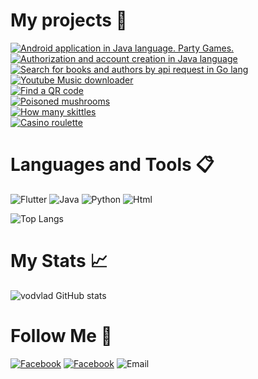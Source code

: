 # My projects 🌱  
[![Android application in Java language. Party Games.](https://img.shields.io/badge/-Android_application_in_Java_language._Party_Games.-090909?style=for-the-badge)](https://github.com/vodvlad/Party-Games)  
[![Authorization and account creation in Java language](https://img.shields.io/badge/-Authorization_and_account_creation_in_Java_language-090909?style=for-the-badge)](https://github.com/vodvlad/Java-login-with-mysql)  
[![Search for books and authors by api request in Go lang](https://img.shields.io/badge/-Search_for_books_and_authors_by_api_request_in_Go_lang-090909?style=for-the-badge)](https://github.com/vodvlad/Search-for-books-and-authors-by-api-request)  
[![Youtube Music downloader](https://img.shields.io/badge/-Youtube_Music_downloader-090909?style=for-the-badge)](https://github.com/vodvlad/YtmBot)  
[![Find a QR code](https://img.shields.io/badge/-Find_a_QR_code-090909?style=for-the-badge)](https://github.com/vodvlad/find-a-qr-code)  
[![Poisoned mushrooms](https://img.shields.io/badge/-Poisoned_mushrooms-090909?style=for-the-badge)](https://github.com/vodvlad/poisoned_mushrooms)  
[![How many skittles](https://img.shields.io/badge/-How_many_skittles-090909?style=for-the-badge)](https://github.com/vodvlad/how-many-skittles)  
[![Casino roulette](https://img.shields.io/badge/-Casino_roulette-090909?style=for-the-badge)](https://github.com/vodvlad/casino-roulette)  

# Languages and Tools 📋
![Flutter](https://img.shields.io/badge/-Flutter-090909?style=for-the-badge&logo=flutter)
![Java](https://img.shields.io/badge/-Java_&_JavaScript-090909?style=for-the-badge&logo=javascript)
![Python](https://img.shields.io/badge/-Python-090909?style=for-the-badge&logo=python)
![Html](https://img.shields.io/badge/-Html_&_CSS-090909?style=for-the-badge&logo=html5)

![Top Langs](https://github-readme-stats.vercel.app/api/top-langs/?username=vodvlad&layout=compact&theme=dark)

# My Stats 📈
![vodvlad GitHub stats](https://github-readme-stats.vercel.app/api?username=vodvlad&hide=stars,prs,issues&show_icons=true&theme=dark)

# Follow Me 👋
[![Facebook](https://img.shields.io/badge/-LinkedIn-090909?style=for-the-badge&logo=linkedin)](https://www.linkedin.com/in/vladyslav-vodopianov-955129256/)
[![Facebook](https://img.shields.io/badge/-Facebook-090909?style=for-the-badge&logo=facebook)](https://www.facebook.com/people/Vladyslav-Vodopianov/100009722350174/)
![Email](https://img.shields.io/badge/-vodvlad2001@gmail.com-090909?style=for-the-badge&logo=gmail)


<!---
- 👋 Hi, I’m @vodvlad
- 👀 I’m interested in ...
- 🌱 I’m currently learning ...
- 💞️ I’m looking to collaborate on ...
- 📫 How to reach me ...  
--->
